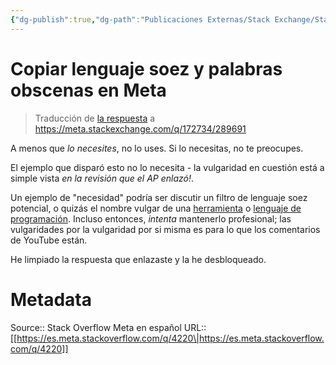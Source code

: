 ```yaml
---
{"dg-publish":true,"dg-path":"Publicaciones Externas/Stack Exchange/Stack Overflow en español/Stack Overflow en español Meta/es.meta.stackoverflow.com-4220.md","permalink":"/publicaciones-externas/stack-exchange/stack-overflow-en-espanol/stack-overflow-en-espanol-meta/es-meta-stackoverflow-com-4220/","title":"Copiar lenguaje soez y palabras obscenas en Meta","hide":true,"noteIcon":"default","created":"2024-04-03T12:49:10.511-06:00","updated":"2024-04-05T16:44:04.136-06:00"}
---
```


# Copiar lenguaje soez y palabras obscenas en Meta

> Traducción de [la respuesta](https://meta.stackexchange.com/a/172736/289691) a https://meta.stackexchange.com/q/172734/289691

A menos que *lo necesites*, no lo uses. Si lo necesitas, no te preocupes.

El ejemplo que disparó esto no lo necesita - la vulgaridad en cuestión está a simple vista *en la revisión que el AP enlazó!*.

Un ejemplo de "necesidad" podría ser discutir un filtro de lenguaje soez potencial, o quizás el nombre vulgar de una [herramienta][1]  o [lenguaje de programación][2]. Incluso entonces, *intenta* mantenerlo profesional; las vulgaridades por la vulgaridad por si misma es para lo que los comentarios de YouTube están.

He limpiado la respuesta que enlazaste y la he desbloqueado.



  [1]: https://meta.stackexchange.com/q/110726/289691
  [2]: https://meta.stackexchange.com/q/24079/289691

# Metadata
Source:: Stack Overflow Meta en español
URL:: [[https://es.meta.stackoverflow.com/q/4220\|https://es.meta.stackoverflow.com/q/4220]]

